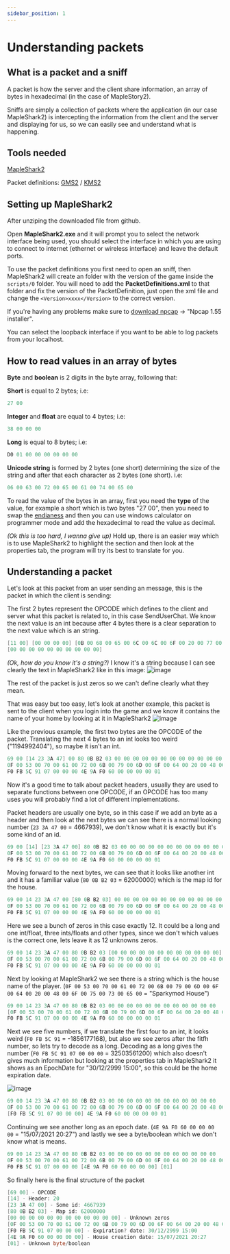 ```yaml
---
sidebar_position: 1
---
```


# Understanding packets

## What is a packet and a sniff

A packet is how the server and the client share information, an array of bytes in hexadecimal (in the case of MapleStory2).

Sniffs are simply a collection of packets where the application (in our case MapleShark2) is intercepting the information from the client and the server and displaying for us, so we can easily see and understand what is happening.

## Tools needed

[MapleShark2](https://github.com/kOchirasu/MapleShark2/releases)

Packet definitions: [GMS2](/resources/mapleshark2/gms/PacketDefinitions.xml) / [KMS2](/resources/mapleshark2/kms/PacketDefinitions.xml)

## Setting up MapleShark2

After unziping the downloaded file from github.

Open **MapleShark2.exe** and it will prompt you to select the network interface being used, you should select the interface in which you are using to connect to internet (ethernet or wireless interface) and leave the default ports.

To use the packet definitions you first need to open an sniff, then MapleShark2 will create an folder with the version of the game inside the `scripts/0` folder. You will need to add the **PacketDefinitions.xml** to that folder and fix the version of the PacketDefinition, just open the xml file and change the `<Version>xxxx</Version>` to the correct version.

If you're having any problems make sure to [download npcap](https://nmap.org/npcap/#download) -> "Npcap 1.55 installer".

You can select the loopback interface if you want to be able to log packets from your localhost.

## How to read values in an array of bytes

**Byte** and **boolean** is 2 digits in the byte array, following that:

**Short** is equal to 2 bytes; i.e:

```csharp
27 00
```

**Integer** and **float** are equal to 4 bytes; i.e:

```csharp
38 00 00 00
```

**Long** is equal to 8 bytes; i.e:

```csharp
D0 01 00 00 00 00 00 00
```

**Unicode string** is formed by 2 bytes (one short) determining the size of the string and after that each character as 2 bytes (one short). i.e:

```csharp
06 00 63 00 72 00 65 00 61 00 74 00 65 00
```

To read the value of the bytes in an array, first you need the **type** of the value, for example a short which is two bytes "27 00", then you need to swap the [endianess](https://en.wikipedia.org/wiki/Endianness) and then you can use windows calculator on programmer mode and add the hexadecimal to read the value as decimal.

_(Ok this is too hard, I wanna give up)_ Hold up, there is an easier way which is to use MapleShark2 to highlight the section and then look at the properties tab, the program will try its best to translate for you.

## Understanding a packet

Let's look at this packet from an user sending an message, this is the packet in which the client is sending:

The first 2 bytes represent the OPCODE which defines to the client and server what this packet is related to, in this case SendUserChat. We know the next value is an int because after 4 bytes there is a clear separation to the next value which is an string.

```csharp
[11 00] [00 00 00 00] [0B 00 68 00 65 00 6C 00 6C 00 6F 00 20 00 77 00 6F 00 72 00 6C 00 64 00]
[00 00 00 00 00 00 00 00 00 00]
```

_(Ok, how do you know it's a string?)_ I know it's a string because I can see clearly the text in MapleShark2 like in this image: ![image](https://i.imgur.com/54Qelht.png)

The rest of the packet is just zeros so we can't define clearly what they mean.

That was easy but too easy, let's look at another example, this packet is sent to the client when you login into the game and we know it contains the name of your home by looking at it in MapleShark2 ![image](https://i.imgur.com/6UMT2b4.png)

Like the previous example, the first two bytes are the OPCODE of the packet. Translating the next 4 bytes to an int looks too weird ("1194992404"), so maybe it isn't an int.

```csharp
69 00 [14 23 3A 47] 00 80 0B B2 03 00 00 00 00 00 00 00 00 00 00 00 00
0F 00 53 00 70 00 61 00 72 00 6B 00 79 00 6D 00 6F 00 64 00 20 00 48 00 6F 00 75 00 73 00 65 00
F0 FB 5C 91 07 00 00 00 4E 9A F0 60 00 00 00 00 01
```

Now it's a good time to talk about packet headers, usually they are used to separate functions between one OPCODE, if an OPCODE has too many uses you will probably find a lot of different implementations.

Packet headers are usually one byte, so in this case if we add an byte as a header and then look at the next bytes we can see there is a normal looking number (`23 3A 47 00` = 4667939), we don't know what it is exactly but it's some kind of an id.

```csharp
69 00 [14] [23 3A 47 00] 80 0B B2 03 00 00 00 00 00 00 00 00 00 00 00 00
0F 00 53 00 70 00 61 00 72 00 6B 00 79 00 6D 00 6F 00 64 00 20 00 48 00 6F 00 75 00 73 00 65 00
F0 FB 5C 91 07 00 00 00 4E 9A F0 60 00 00 00 00 01
```

Moving forward to the next bytes, we can see that it looks like another int and it has a familiar value (`80 0B B2 03` = 62000000) which is the map id for the house.

```csharp
69 00 14 23 3A 47 00 [80 0B B2 03] 00 00 00 00 00 00 00 00 00 00 00 00
0F 00 53 00 70 00 61 00 72 00 6B 00 79 00 6D 00 6F 00 64 00 20 00 48 00 6F 00 75 00 73 00 65 00
F0 FB 5C 91 07 00 00 00 4E 9A F0 60 00 00 00 00 01
```

Here we see a bunch of zeros in this case exactly 12. It could be a long and one int/float, three ints/floats and other types, since we don't which values is the correct one, lets leave it as 12 unknowns zeros.

```csharp
69 00 14 23 3A 47 00 80 0B B2 03 [00 00 00 00 00 00 00 00 00 00 00 00]
0F 00 53 00 70 00 61 00 72 00 6B 00 79 00 6D 00 6F 00 64 00 20 00 48 00 6F 00 75 00 73 00 65 00
F0 FB 5C 91 07 00 00 00 4E 9A F0 60 00 00 00 00 01
```

Next by looking at MapleShark2 we see there is a string which is the house name of the player. (`0F 00 53 00 70 00 61 00 72 00 6B 00 79 00 6D 00 6F 00 64 00 20 00 48 00 6F 00 75 00 73 00 65 00` = "Sparkymod House")

```csharp
69 00 14 23 3A 47 00 80 0B B2 03 00 00 00 00 00 00 00 00 00 00 00 00
[0F 00 53 00 70 00 61 00 72 00 6B 00 79 00 6D 00 6F 00 64 00 20 00 48 00 6F 00 75 00 73 00 65 00]
F0 FB 5C 91 07 00 00 00 4E 9A F0 60 00 00 00 00 01
```

Next we see five numbers, if we translate the first four to an int, it looks weird (`F0 FB 5C 91` = -1856177168), but also we see zeros after the fitfh number, so lets try to decode as a long. Decoding as a long gives the number (`F0 FB 5C 91 07 00 00 00` = 32503561200) which also doesn't gives much information but looking at the properties tab in MapleShark2 it shows as an EpochDate for "30/12/2999 15:00", so this could be the home expiration date.

![image](https://i.imgur.com/Xsk7zMR.png)

```csharp
69 00 14 23 3A 47 00 80 0B B2 03 00 00 00 00 00 00 00 00 00 00 00 00
0F 00 53 00 70 00 61 00 72 00 6B 00 79 00 6D 00 6F 00 64 00 20 00 48 00 6F 00 75 00 73 00 65 00
[F0 FB 5C 91 07 00 00 00] 4E 9A F0 60 00 00 00 00 01
```

Continuing we see another long as an epoch date. (`4E 9A F0 60 00 00 00 00` = "15/07/2021 20:27") and lastly we see a byte/boolean which we don't know what is means.

```csharp
69 00 14 23 3A 47 00 80 0B B2 03 00 00 00 00 00 00 00 00 00 00 00 00
0F 00 53 00 70 00 61 00 72 00 6B 00 79 00 6D 00 6F 00 64 00 20 00 48 00 6F 00 75 00 73 00 65 00
F0 FB 5C 91 07 00 00 00 [4E 9A F0 60 00 00 00 00] [01]
```

So finally here is the final structure of the packet

```csharp
[69 00] - OPCODE
[14] - Header: 20
[23 3A 47 00] - Some id: 4667939
[80 0B B2 03] - Map id: 62000000
[00 00 00 00 00 00 00 00 00 00 00 00] - Unknown zeros
[0F 00 53 00 70 00 61 00 72 00 6B 00 79 00 6D 00 6F 00 64 00 20 00 48 00 6F 00 75 00 73 00 65 00] - Home name: Sparkymod House
[F0 FB 5C 91 07 00 00 00] - Expiration? date: 30/12/2999 15:00
[4E 9A F0 60 00 00 00 00] - House creation date: 15/07/2021 20:27
[01] - Unknown byte/boolean
```
